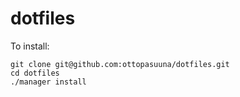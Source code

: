 dotfiles
========

To install:
```
git clone git@github.com:ottopasuuna/dotfiles.git
cd dotfiles
./manager install
```
